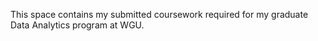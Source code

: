 This space contains my submitted coursework required for my graduate Data Analytics program at WGU. 

